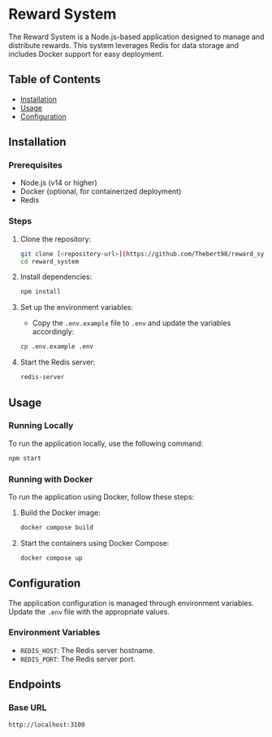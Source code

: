 # Reward System

The Reward System is a Node.js-based application designed to manage and distribute rewards. This system leverages Redis for data storage and includes Docker support for easy deployment.

## Table of Contents

- [Installation](#installation)
- [Usage](#usage)
- [Configuration](#configuration)
## Installation

### Prerequisites

- Node.js (v14 or higher)
- Docker (optional, for containerized deployment)
- Redis

### Steps

1. Clone the repository:
    ```bash
    git clone [<repository-url>](https://github.com/Thebert98/reward_system.git)
    cd reward_system
    ```

2. Install dependencies:
    ```bash
    npm install
    ```

3. Set up the environment variables:
    - Copy the `.env.example` file to `.env` and update the variables accordingly:
    ```bash
    cp .env.example .env
    ```

4. Start the Redis server:
    ```bash
    redis-server
    ```

## Usage

### Running Locally

To run the application locally, use the following command:
```bash
npm start
```

### Running with Docker

To run the application using Docker, follow these steps:

1. Build the Docker image:
    ```bash
    docker compose build
    ```

2. Start the containers using Docker Compose:
    ```bash
    docker compose up
    ```

## Configuration

The application configuration is managed through environment variables. Update the `.env` file with the appropriate values.

### Environment Variables

- `REDIS_HOST`: The Redis server hostname.
- `REDIS_PORT`: The Redis server port.

## Endpoints

### Base URL

```
http://localhost:3100
```
